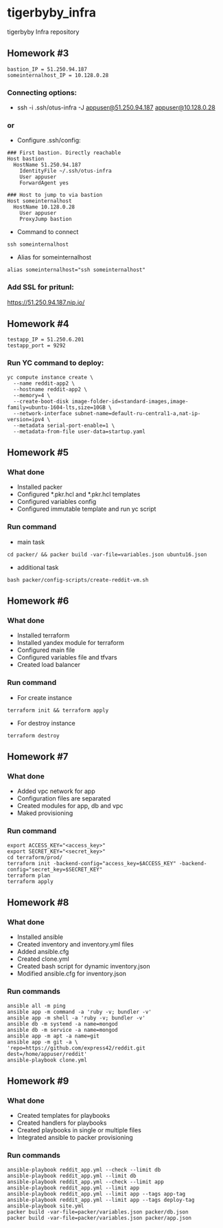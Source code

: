 # tigerbyby_infra
tigerbyby Infra repository

## Homework #3
```
bastion_IP = 51.250.94.187  
someinternalhost_IP = 10.128.0.28
```

### Connecting options:
- ssh -i .ssh/otus-infra -J  appuser@51.250.94.187 appuser@10.128.0.28
### or
- Configure .ssh/config:
```
### First bastion. Directly reachable
Host bastion
  HostName 51.250.94.187
    IdentityFile ~/.ssh/otus-infra
    User appuser
    ForwardAgent yes

### Host to jump to via bastion
Host someinternalhost
  HostName 10.128.0.28
    User appuser
    ProxyJump bastion
```
- Command to connect
```
ssh someinternalhost
```
- Alias for someinternalhost
```
alias someinternalhost="ssh someinternalhost"
```

### Add SSL for pritunl:
https://51.250.94.187.nip.io/

## Homework #4

```
testapp_IP = 51.250.6.201
testapp_port = 9292
```

### Run YC command to deploy:
```
yc compute instance create \
  --name reddit-app2 \
  --hostname reddit-app2 \
  --memory=4 \
  --create-boot-disk image-folder-id=standard-images,image-family=ubuntu-1604-lts,size=10GB \
  --network-interface subnet-name=default-ru-central1-a,nat-ip-version=ipv4 \
  --metadata serial-port-enable=1 \
  --metadata-from-file user-data=startup.yaml
```

## Homework #5

### What done 
- Installed packer
- Configured *.pkr.hcl  and *.pkr.hcl templates
- Configured variables config
- Configured immutable template and run yc script
### Run command
- main task
```
cd packer/ && packer build -var-file=variables.json ubuntu16.json
```
- additional task
```
bash packer/config-scripts/create-reddit-vm.sh
```
## Homework #6

### What done
- Installed terraform
- Installed yandex module for terraform
- Configured main file
- Configured variables file and tfvars
- Created load balancer
### Run command
- For create instance
```
terraform init && terraform apply
```
- For destroy instance
```
terraform destroy
```
## Homework #7
### What done
- Added vpc network for app
- Сonfiguration files are separated
- Created modules for app, db and vpc
- Maked provisioning
### Run command
```
export ACCESS_KEY="<access_key>"
export SECRET_KEY="<secret_key>"
cd terraform/prod/
terraform init -backend-config="access_key=$ACCESS_KEY" -backend-config="secret_key=$SECRET_KEY"
terraform plan
terraform apply
```

## Homework #8

### What done
- Installed ansible
- Created inventory and inventory.yml files
- Added ansible.cfg
- Created clone.yml 
- Created bash script for dynamic inventory.json
- Modified ansible.cfg for inventory.json

### Run commands
```
ansible all -m ping 
ansible app -m command -a 'ruby -v; bundler -v'
ansible app -m shell -a 'ruby -v; bundler -v'
ansible db -m systemd -a name=mongod
ansible db -m service -a name=mongod
ansible app -m apt -a name=git
ansible app -m git -a \
'repo=https://github.com/express42/reddit.git dest=/home/appuser/reddit'
ansible-playbook clone.yml

```

## Homework #9

### What done
- Created templates for playbooks
- Created handlers for playbooks
- Created playbooks in single or multiple files
- Integrated ansible to packer provisioning

### Run commands
```
ansible-playbook reddit_app.yml --check --limit db
ansible-playbook reddit_app.yml --limit db
ansible-playbook reddit_app.yml --check --limit app
ansible-playbook reddit_app.yml --limit app
ansible-playbook reddit_app.yml --limit app --tags app-tag
ansible-playbook reddit_app.yml --limit app --tags deploy-tag
ansible-playbook site.yml
packer build -var-file=packer/variables.json packer/db.json
packer build -var-file=packer/variables.json packer/app.json

```
